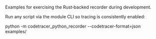 Examples for exercising the Rust‑backed recorder during development.

Run any script via the module CLI so tracing is consistently enabled:

  python -m codetracer_python_recorder --codetracer-format=json examples/<script>.py

Scripts

- basic_args.py: Demonstrates positional‑only, pos‑or‑kw, kw‑only, *args, **kwargs.
- exceptions.py: Raises, catches, and prints an exception in except.
- classes_methods.py: Instance, @classmethod, @staticmethod, and a property.
- recursion.py: Direct recursion (factorial) and mutual recursion.
- generators_async.py: A generator, async function, and async generator.
- generator_locals.py: Generator locals snapshots captured across yields.
- context_and_closures.py: A context manager and a nested closure.
- threading.py: Two threads invoking traced functions and joining.
- imports_side_effects.py: Module-level side effects vs main guard.
- kwargs_nested.py: Nested kwargs structure to validate structured encoding.
- locals_snapshot.py: Function/module locals that change on every line.

All scripts are deterministic and print minimal output.
